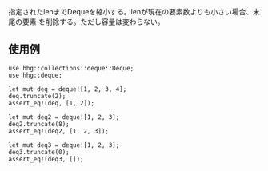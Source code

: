 指定されたlenまでDequeを縮小する。lenが現在の要素数よりも小さい場合、末尾の要素
を削除する。ただし容量は変わらない。

## 使用例

```
use hhg::collections::deque::Deque;
use hhg::deque;

let mut deq = deque![1, 2, 3, 4];
deq.truncate(2);
assert_eq!(deq, [1, 2]);

let mut deq2 = deque![1, 2, 3];
deq2.truncate(8);
assert_eq!(deq2, [1, 2, 3]);

let mut deq3 = deque![1, 2, 3];
deq3.truncate(0);
assert_eq!(deq3, []);
```
